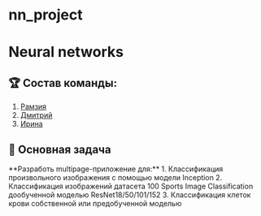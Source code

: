 # nn_project
<h1> Neural networks </h1>

<h2>🏆 Состав команды: </h2>

1. [Рамзия](https://github.com/RamziyaMakarova)
2. [Дмитрий](https://github.com/vrtx8)
3. [Ирина](https://github.com/Irraris)

<h2>🎯 Основная задача </h2>
**Разработь multipage-приложение для:**
1. Классификация произвольного изображения с помощью модели Inception
2. Классификация изображений датасета 100 Sports Image Classification дообученной моделью ResNet18/50/101/152
3. Классификация клеток крови собственной или предобученной моделью
